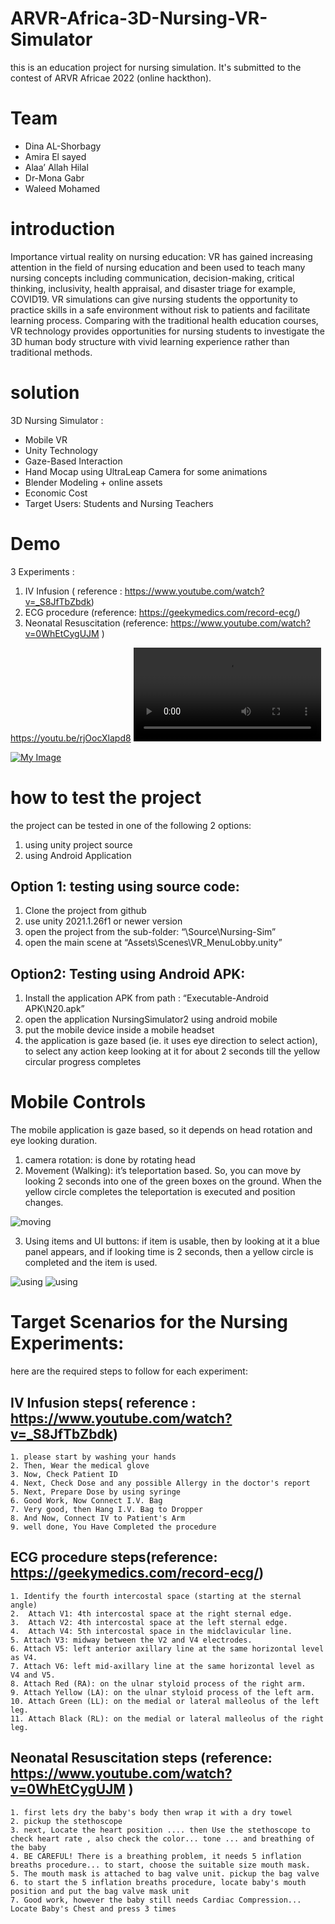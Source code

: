 # ARVR-Africa-3D-Nursing-VR-Simulator
this is an education project for nursing simulation. It's submitted to the contest of ARVR Africae 2022 (online hackthon).

# Team
- Dina AL-Shorbagy
- Amira El sayed
- Alaa’ Allah Hilal
- Dr-Mona Gabr
- Waleed Mohamed


# introduction
Importance virtual reality on nursing education: VR has gained increasing attention in the field of nursing education and been used to teach many nursing concepts including communication, decision-making, critical thinking, inclusivity, health appraisal, and disaster triage for example, COVID19. 
VR simulations can give nursing students the opportunity to practice skills in a safe environment without risk to patients and facilitate learning process.
 Comparing with the traditional health education courses, VR technology provides opportunities for nursing students to investigate the 3D human body structure with vivid learning experience rather than traditional methods.
 
# solution
3D Nursing Simulator :
- Mobile VR
- Unity Technology
- Gaze-Based Interaction
- Hand Mocap using UltraLeap Camera for some animations
- Blender Modeling + online assets
- Economic Cost 
- Target Users: Students and Nursing Teachers

# Demo
3 Experiments :
1. IV Infusion ( reference : https://www.youtube.com/watch?v=_S8JfTbZbdk)
2. ECG procedure (reference: https://geekymedics.com/record-ecg/)
3. Neonatal Resuscitation (reference: https://www.youtube.com/watch?v=0WhEtCygUJM )

https://youtu.be/rjOocXlapd8
<video src="https://youtu.be/rjOocXlapd8"/>

[![My Image](/Capture.PNG)](https://youtu.be/rjOocXlapd8)

# how to test the project 
the project can be tested in one of the following 2 options:
1. using unity project source 
2. using Android Application
## Option 1: testing using source code:
1. Clone the project from github
2. use unity 2021.1.26f1 or newer version
3. open the project from the sub-folder: “\Source\Nursing-Sim”
4. open the main scene at “Assets\Scenes\VR_MenuLobby.unity”
## Option2: Testing using Android APK:
1. Install the application APK from path : “Executable-Android APK\N20.apk”
2. open the application NursingSimulator2 using android mobile
3. put the mobile device inside a mobile headset
4. the application is gaze based (ie. it uses eye direction to select action), to select any action keep looking at it for about 2 seconds till the yellow circular progress completes
# Mobile Controls
The mobile application is gaze based, so it depends on head rotation and eye looking duration.
1. camera rotation: is done by rotating head
2. Movement (Walking): it’s teleportation based. So, you can move by looking 2 seconds into one of the green boxes on the ground. When the yellow circle completes the teleportation is executed and position changes.

![moving](/move.PNG)

3. Using items and UI buttons: if item is usable, then by looking at it a blue panel appears, and if looking time is 2 seconds, then a yellow circle is completed and the item is used. 

![using](/use-1.PNG)
![using](/ui.PNG)

# Target Scenarios for the Nursing Experiments:
here are the required steps to follow for each experiment:
## IV Infusion steps( reference : https://www.youtube.com/watch?v=_S8JfTbZbdk)
    1. please start by washing your hands
    2. Then, Wear the medical glove
    3. Now, Check Patient ID
    4. Next, Check Dose and any possible Allergy in the doctor's report
    5. Next, Prepare Dose by using syringe
    6. Good Work, Now Connect I.V. Bag
    7. Very good, then Hang I.V. Bag to Dropper
    8. And Now, Connect IV to Patient's Arm
    9. well done, You Have Completed the procedure
## ECG procedure steps(reference: https://geekymedics.com/record-ecg/)
    1. Identify the fourth intercostal space (starting at the sternal angle)
    2.  Attach V1: 4th intercostal space at the right sternal edge.
    3.  Attach V2: 4th intercostal space at the left sternal edge.
    4.  Attach V4: 5th intercostal space in the midclavicular line.
    5. Attach V3: midway between the V2 and V4 electrodes.
    6. Attach V5: left anterior axillary line at the same horizontal level as V4.
    7. Attach V6: left mid-axillary line at the same horizontal level as V4 and V5.
    8. Attach Red (RA): on the ulnar styloid process of the right arm.
    9. Attach Yellow (LA): on the ulnar styloid process of the left arm.
    10. Attach Green (LL): on the medial or lateral malleolus of the left leg.
    11. Attach Black (RL): on the medial or lateral malleolus of the right leg.
## Neonatal Resuscitation steps  (reference: https://www.youtube.com/watch?v=0WhEtCygUJM )
    1. first lets dry the baby's body then wrap it with a dry towel
    2. pickup the stethoscope
    3. next, Locate the heart position .... then Use the stethoscope to check heart rate , also check the color... tone ... and breathing of the baby 
    4. BE CAREFUL! There is a breathing problem, it needs 5 inflation breaths procedure... to start, choose the suitable size mouth mask.
    5. The mouth mask is attached to bag valve unit. pickup the bag valve
    6. to start the 5 inflation breaths procedure, locate baby's mouth position and put the bag valve mask unit
    7. Good work, however the baby still needs Cardiac Compression... Locate Baby's Chest and press 3 times

 
